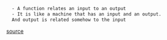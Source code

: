 ```html
  - A function relates an input to an output
  - It is like a machine that has an input and an output.
  And output is related somehow to the input
```

[source](https://www.mathsisfun.com/sets/function.html#:~:text=A%20function%20relates%20an%20input,related%20somehow%20to%20the%20input.&text=%22f(x)%20%3D%20.,way%20of%20writing%20a%20function.)